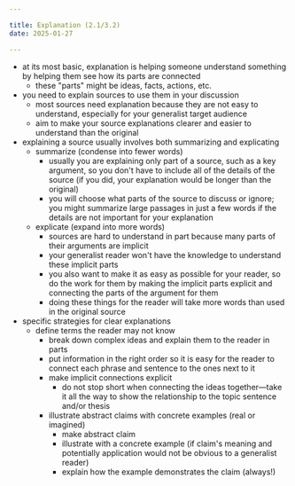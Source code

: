 ```yaml
---

title: Explanation (2.1/3.2)
date: 2025-01-27

---
```


- at its most basic, explanation is helping someone understand something by helping them see how its parts are connected
	- these "parts" might be ideas, facts, actions, etc.
- you need to explain sources to use them in your discussion
	- most sources need explanation because they are not easy to understand, especially for your generalist target audience
	- aim to make your source explanations clearer and easier to understand than the original
- explaining a source usually involves both summarizing and explicating
	- summarize (condense into fewer words)
		- usually you are explaining only part of a source, such as a key argument, so you don't have to include all of the details of the source (if you did, your explanation would be longer than the original)
		- you will choose what parts of the source to discuss or ignore; you might summarize large passages in just a few words if the details are not important for your explanation
	- explicate (expand into more words)
		- sources are hard to understand in part because many parts of their arguments are implicit
		- your generalist reader won't have the knowledge to understand these implicit parts
		- you also want to make it as easy as possible for your reader, so do the work for them by making the implicit parts explicit and connecting the parts of the argument for them
		- doing these things for the reader will take more words than used in the original source
- specific strategies for clear explanations
	- define terms the reader may not know
		- break down complex ideas and explain them to the reader in parts
		- put information in the right order so it is easy for the reader to connect each phrase and sentence to the ones next to it
		- make implicit connections explicit
			- do not stop short when connecting the ideas together—take it all the way to show the relationship to the topic sentence and/or thesis
		- illustrate abstract claims with concrete examples (real or imagined)
			- make abstract claim
			- illustrate with a concrete example (if claim's meaning and potentially application would not be obvious to a generalist reader)
			- explain how the example demonstrates the claim (always!)
